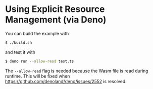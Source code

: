 # Using Explicit Resource Management (via Deno)

You can build the example with

```sh
$ ./build.sh
```

and test it with

```sh
$ deno run --allow-read test.ts
```

The `--allow-read` flag is needed because the Wasm file is read during runtime.
This will be fixed when https://github.com/denoland/deno/issues/2552 is resolved.
